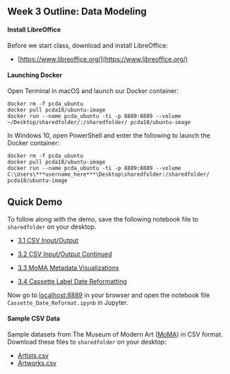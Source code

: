 ## Week 3 Outline: Data Modeling

#### Install LibreOffice

Before we start class, download and install LibreOffice:
- [https://www.libreoffice.org/](https://www.libreoffice.org/)

#### Launching Docker

Open Terminal in macOS and launch our Docker container:

```
docker rm -f pcda_ubuntu
docker pull pcda18/ubuntu-image
docker run --name pcda_ubuntu -ti -p 8889:8889 --volume ~/Desktop/sharedfolder/:/sharedfolder/ pcda18/ubuntu-image
```

In Windows 10, open PowerShell and enter the following to launch the Docker container:

```
docker rm -f pcda_ubuntu
docker pull pcda18/ubuntu-image
docker run --name pcda_ubuntu -ti -p 8889:8889 --volume C:\Users\***username_here***\Desktop\sharedfolder:/sharedfolder/ pcda18/ubuntu-image
```

## Quick Demo

To follow along with the demo, save the following notebook file to `sharedfolder` on your desktop.

- [3.1 CSV Input/Output](https://github.com/pcda18/pcda18.github.io/blob/master/Week-03.1_CSV-Input-Output.ipynb)

- [3.2 CSV Input/Output Continued](https://github.com/pcda18/pcda18.github.io/blob/master/Week-03.2_CSV-Input-Output-Continued.ipynb)

- [3.3 MoMA Metadata Visualizations](https://github.com/pcda18/pcda18.github.io/blob/master/Week-03.3_MoMA_Metadata_Visualizations.ipynb)

- [3.4 Cassette Label Date Reformatting](https://github.com/pcda18/pcda18.github.io/blob/master/copy_me/Cassette_Date_Reformat.ipynb)

Now go to [localhost:8889](localhost:8889) in your browser and open the notebook file `Cassette_Date_Reformat.ipynb` in Jupyter.


#### Sample CSV Data

Sample datasets from The Museum of Modern Art ([MoMA](https://github.com/MuseumofModernArt/collection)) in CSV format. Download these files to `sharedfolder` on your desktop:

- [Artists.csv](https://media.githubusercontent.com/media/MuseumofModernArt/collection/master/Artists.csv)
- [Artworks.csv](https://media.githubusercontent.com/media/MuseumofModernArt/collection/master/Artworks.csv)

